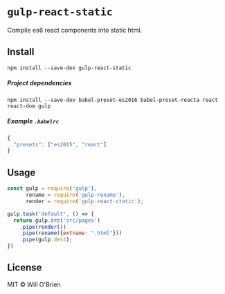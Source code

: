 
`gulp-react-static`
===============

Compile es6 react components into static html.

## Install

```
npm install --save-dev gulp-react-static
```

##### Project dependencies

```
npm install --save-dev babel-preset-es2016 babel-preset-reacta react react-dom gulp
```

##### Example `.babelrc`
```javascript
{
  "presets": ["es2015", "react"]
}
```


## Usage

```javascript
const gulp = require('gulp'),
      rename = require('gulp-rename'),
      render = require('gulp-react-static');

gulp.task('default', () => {
  return gulp.src('src/pages')
    .pipe(render())
    .pipe(rename({extname: ".html"}))
    .pipe(gulp.dest);
})
```

## License

MIT &copy; Will O'Brien
